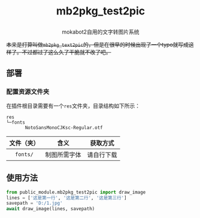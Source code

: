 # <p align="center">mb2pkg_test2pic
<p align="center">mokabot2自用的文字转图片系统

~~本来是打算叫做`mb2pkg_text2pic`的，但是在很早的时候出现了一个typo就写成这样了。不过都过了这么久了干脆就不改了吧。~~

## 部署

### 配置资源文件夹

在插件根目录需要有一个`res`文件夹，目录结构如下所示：
```
res
└─fonts
       NotoSansMonoCJKsc-Regular.otf
```

|文件（夹）|含义|获取方式|
|:---:|:---:|:---:|
|`fonts/`|制图所需字体|请自行下载|

## 使用方法

```python
from public_module.mb2pkg_test2pic import draw_image
lines = ['这是第一行', '这是第二行', '这是第三行']
savepath = 'D:/1.jpg'
await draw_image(lines, savepath)
```
